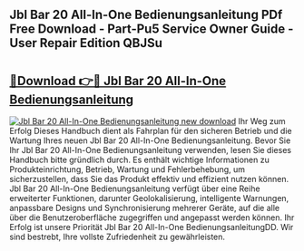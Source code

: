 ## Jbl Bar 20 All-In-One Bedienungsanleitung PDf Free Download - Part-Pu5 Service Owner Guide - User Repair Edition QBJSu

# <h2><a href="http://df3pyo3.blite.top/?on=Jbl+Bar+20+All-In-One+Bedienungsanleitung">🔗Download 👉🔴 Jbl Bar 20 All-In-One Bedienungsanleitung</a></h2>

[![Jbl Bar 20 All-In-One Bedienungsanleitung new download](https://i.imgur.com/lujVjoI.png)](http://df3pyo3.blite.top/?on=Jbl+Bar+20+All-In-One+Bedienungsanleitung)
Ihr Weg zum Erfolg Dieses Handbuch dient als Fahrplan für den sicheren Betrieb und die Wartung Ihres neuen Jbl Bar 20 All-In-One Bedienungsanleitung. Bevor Sie Ihr Jbl Bar 20 All-In-One Bedienungsanleitung verwenden, lesen Sie dieses Handbuch bitte gründlich durch. Es enthält wichtige Informationen zu Produkteinrichtung, Betrieb, Wartung und Fehlerbehebung, um sicherzustellen, dass Sie das Produkt effektiv und effizient nutzen können. Jbl Bar 20 All-In-One Bedienungsanleitung verfügt über eine Reihe erweiterter Funktionen, darunter Geolokalisierung, intelligente Warnungen, anpassbare Designs und Synchronisierung mehrerer Geräte, auf die alle über die Benutzeroberfläche zugegriffen und angepasst werden können. Ihr Erfolg ist unsere Priorität Jbl Bar 20 All-In-One BedienungsanleitungDD. Wir sind bestrebt, Ihre vollste Zufriedenheit zu gewährleisten.
